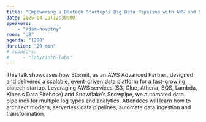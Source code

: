 ```yaml
---
title: "Empowering a Biotech Startup's Big Data Pipeline with AWS and Snowflake"
date: 2025-04-29T12:30:00
speakers:
    - "adam-novotny"
room: "d8"
agenda: "1200"
duration: "20 min"
# sponsors:
#     - "labyrinth-labs"
---
```


This talk showcases how Stormit, as an AWS Advanced Partner, designed and delivered a scalable, event-driven data platform for a fast-growing biotech startup. Leveraging AWS services (S3, Glue, Athena, SQS, Lambda, Kinesis Data Firehose) and Snowflake’s Snowpipe, we automated data pipelines for multiple log types and analytics. Attendees will learn how to architect modern, serverless data pipelines, automate data ingestion and transformation.
